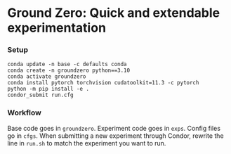 # Ground Zero: Quick and extendable experimentation

### Setup
```
conda update -n base -c defaults conda
conda create -n groundzero python==3.10
conda activate groundzero
conda install pytorch torchvision cudatoolkit=11.3 -c pytorch
python -m pip install -e .
condor_submit run.cfg
```

### Workflow
Base code goes in `groundzero`. Experiment code goes in `exps`. Config files go in `cfgs`. When submitting a new experiment through Condor, rewrite the line in `run.sh` to match the experiment you want to run.
